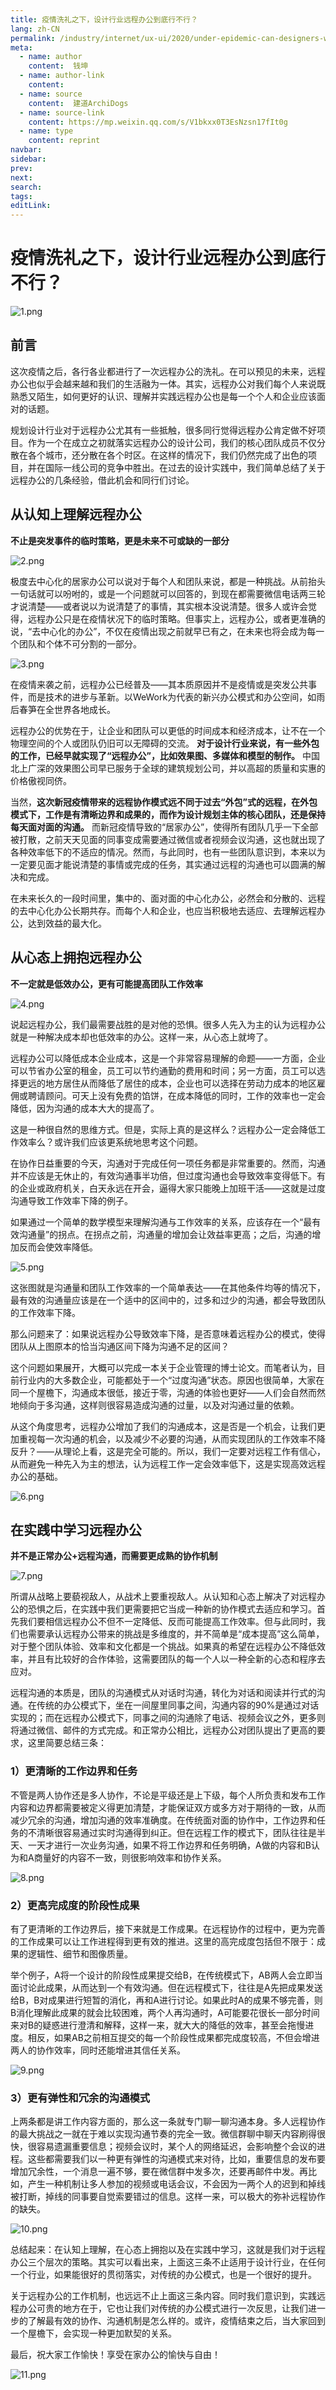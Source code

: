 ```yaml
---
title: 疫情洗礼之下，设计行业远程办公到底行不行？
lang: zh-CN
permalink: /industry/internet/ux-ui/2020/under-epidemic-can-designers-work-remotely
meta:
  - name: author
    content:  钱坤
  - name: author-link
    content: 
  - name: source
    content:  建道ArchiDogs
  - name: source-link
    content: https://mp.weixin.qq.com/s/V1bkxx0T3EsNzsn17fIt0g
  - name: type
    content: reprint
navbar:
sidebar:
prev:
next:
search:
tags:
editLink:
---
```

# 疫情洗礼之下，设计行业远程办公到底行不行？

<copyright :meta="$frontmatter.meta" />

![1.png](./tc.06.01.002/1.png)

## 前言

这次疫情之后，各行各业都进行了一次远程办公的洗礼。在可以预见的未来，远程办公也似乎会越来越和我们的生活融为一体。其实，远程办公对我们每个人来说既熟悉又陌生，如何更好的认识、理解并实践远程办公也是每一个个人和企业应该面对的话题。

规划设计行业对于远程办公尤其有一些抵触，很多同行觉得远程办公肯定做不好项目。作为一个在成立之初就落实远程办公的设计公司，我们的核心团队成员不仅分散在各个城市，还分散在各个时区。在这样的情况下，我们仍然完成了出色的项目，并在国际一线公司的竞争中胜出。在过去的设计实践中，我们简单总结了关于远程办公的几条经验，借此机会和同行们讨论。

## 从认知上理解远程办公

**不止是突发事件的临时策略，更是未来不可或缺的一部分**

![2.png](./tc.06.01.002/2.png)

极度去中心化的居家办公可以说对于每个人和团队来说，都是一种挑战。从前抬头一句话就可以吩咐的，或是一个问题就可以回答的，到现在都需要微信电话两三轮才说清楚——或者说以为说清楚了的事情，其实根本没说清楚。很多人或许会觉得，远程办公只是在疫情状况下的临时策略。但事实上，远程办公，或者更准确的说，“去中心化的办公”，不仅在疫情出现之前就早已有之，在未来也将会成为每一个团队和个体不可分割的一部分。

![3.png](./tc.06.01.002/3.png)

在疫情来袭之前，远程办公已经普及——其本质原因并不是疫情或是突发公共事件，而是技术的进步与革新。以WeWork为代表的新兴办公模式和办公空间，如雨后春笋在全世界各地成长。

远程办公的优势在于，让企业和团队可以更低的时间成本和经济成本，让不在一个物理空间的个人或团队仍旧可以无障碍的交流。 **对于设计行业来说，有一些外包的工作，已经早就实现了“远程办公”，比如效果图、多媒体和模型的制作。** 中国北上广深的效果图公司早已服务于全球的建筑规划公司，并以高超的质量和实惠的价格傲视同侪。

当然，**这次新冠疫情带来的远程协作模式远不同于过去“外包”式的远程，在外包模式下，工作是有清晰边界和成果的，而作为设计规划主体的核心团队，还是保持每天面对面的沟通。** 而新冠疫情导致的“居家办公”，使得所有团队几乎一下全部被打散，之前天天见面的同事变成需要通过微信或者视频会议沟通，这也就出现了各种效率低下的不适应的情况。然而，与此同时，也有一些团队意识到，本来以为一定要见面才能说清楚的事情或完成的任务，其实通过远程的沟通也可以圆满的解决和完成。

在未来长久的一段时间里，集中的、面对面的中心化办公，必然会和分散的、远程的去中心化办公长期共存。而每个人和企业，也应当积极地去适应、去理解远程办公，达到效益的最大化。

## 从心态上拥抱远程办公

**不一定就是低效办公，更有可能提高团队工作效率**

![4.png](./tc.06.01.002/4.png)

说起远程办公，我们最需要战胜的是对他的恐惧。很多人先入为主的认为远程办公就是一种解决成本却也低效率的办公。这样一来，从心态上就垮了。

远程办公可以降低成本企业成本，这是一个非常容易理解的命题——一方面，企业可以节省办公室的租金，员工可以节约通勤的费用和时间；另一方面，员工可以选择更远的地方居住从而降低了居住的成本，企业也可以选择在劳动力成本的地区雇佣或聘请顾问。可天上没有免费的馅饼，在成本降低的同时，工作的效率也一定会降低，因为沟通的成本大大的提高了。

这是一种很自然的思维方式。但是，实际上真的是这样么？远程办公一定会降低工作效率么？或许我们应该更系统地思考这个问题。

在协作日益重要的今天，沟通对于完成任何一项任务都是非常重要的。然而，沟通并不应该是无休止的，有效沟通事半功倍，但过度沟通也会导致效率变得低下。有的企业或政府机关，白天永远在开会，逼得大家只能晚上加班干活——这就是过度沟通导致工作效率下降的例子。

如果通过一个简单的数学模型来理解沟通与工作效率的关系，应该存在一个“最有效沟通量”的拐点。在拐点之前，沟通量的增加会让效益率更高；之后，沟通的增加反而会使效率降低。

![5.png](./tc.06.01.002/5.png)

这张图就是沟通量和团队工作效率的一个简单表达——在其他条件均等的情况下，最有效的沟通量应该是在一个适中的区间中的，过多和过少的沟通，都会导致团队的工作效率下降。

那么问题来了：如果说远程办公导致效率下降，是否意味着远程办公的模式，使得团队从上图原本的恰当沟通区间下降为沟通不足的区间？

这个问题如果展开，大概可以完成一本关于企业管理的博士论文。而笔者认为，目前行业内的大多数企业，可能都处于一个“过度沟通”状态。原因也很简单，大家在同一个屋檐下，沟通成本很低，接近于零，沟通的体验也更好——人们会自然而然地倾向于多沟通，这样则很容易造成沟通的过量，以及对沟通过量的依赖。

从这个角度思考，远程办公增加了我们的沟通成本，这是否是一个机会，让我们更加重视每一次沟通的机会，以及减少不必要的沟通，从而实现团队的工作效率不降反升？——从理论上看，这是完全可能的。所以，我们一定要对远程工作有信心，从而避免一种先入为主的想法，认为远程工作一定会效率低下，这是实现高效远程办公的基础。

![6.png](./tc.06.01.002/6.png)

## 在实践中学习远程办公

**并不是正常办公+远程沟通，而需要更成熟的协作机制**

![7.png](./tc.06.01.002/7.png)

所谓从战略上要藐视敌人，从战术上要重视敌人。从认知和心态上解决了对远程办公的恐惧之后，在实践中我们更需要把它当成一种新的协作模式去适应和学习。首先我们要相信远程办公不但不一定降低、反而可能提高工作效率。但与此同时，我们也需要承认远程办公带来的挑战是多维度的，并不简单是“成本提高”这么简单，对于整个团队体验、效率和文化都是一个挑战。如果真的希望在远程办公不降低效率，并且有比较好的合作体验，这需要团队的每一个人以一种全新的心态和程序去应对。

远程沟通的本质是，团队的沟通模式从对话时沟通，转化为对话和阅读并行式的沟通。在传统的办公模式下，坐在一间屋里同事之间，沟通内容的90%是通过对话实现的；而在远程办公模式下，同事之间的沟通除了电话、视频会议之外，更多则将通过微信、邮件的方式完成。和正常办公相比，远程办公对团队提出了更高的要求，这里简要总结三条：

### 1）更清晰的工作边界和任务

不管是两人协作还是多人协作，不论是平级还是上下级，每个人所负责和发布工作内容和边界都需要被定义得更加清楚，才能保证双方或多方对于期待的一致，从而减少冗余的沟通，增加沟通的效率准确度。在传统面对面的协作中，工作边界和任务的不清晰很容易通过实时沟通得到纠正。但在远程工作的模式下，团队往往是半天、一天才进行一次业务沟通，如果不将工作边界和任务明确，A做的内容和B认为和A商量好的内容不一致，则很影响效率和协作关系。

![8.png](./tc.06.01.002/8.png)

### 2）更高完成度的阶段性成果

有了更清晰的工作边界后，接下来就是工作成果。在远程协作的过程中，更为完善的工作成果可以让工作进程得到更有效的推进。这里的高完成度包括但不限于：成果的逻辑性、细节和图像质量。

举个例子，A将一个设计的阶段性成果提交给B，在传统模式下，AB两人会立即当面讨论此成果，从而达到一个有效沟通。但在远程模式下，往往是A先把成果发送给B，B对成果进行短暂的消化，再和A进行讨论。如果此时A的成果不够完善，则B消化理解此成果的就会比较困难，两个人再沟通时，A可能要花很长一部分时间来对B的疑惑进行澄清和解释，这样一来，就大大的降低的效率，甚至会拖慢进度。相反，如果AB之前相互提交的每一个阶段性成果都完成度较高，不但会增进两人的协作效率，同时还能增进其信任关系。

![9.png](./tc.06.01.002/9.png)

### 3）更有弹性和冗余的沟通模式

上两条都是讲工作内容方面的，那么这一条就专门聊一聊沟通本身。多人远程协作的最大挑战之一就在于难以实现沟通节奏的完全一致。微信群聊中聊天内容刷得很快，很容易遗漏重要信息；视频会议时，某个人的网络延迟，会影响整个会议的进程。这些都需要我们以一种更有弹性的沟通模式来对待，比如，重要信息的发布要增加冗余性，一个消息一遍不够，要在微信群中发多次，还要再邮件中发。再比如，产生一种机制让多人参加的视频或电话会议，不会因为一两个人的迟到和掉线被打断，掉线的同事要自觉索要错过的信息。这样一来，可以极大的弥补远程协作的缺失。

![10.png](./tc.06.01.002/10.png)

总结起来：在认知上理解，在心态上拥抱以及在实践中学习，这就是我们对于远程办公三个层次的策略。其实可以看出来，上面这三条不止适用于设计行业，在任何一个行业，如果能很好的贯彻落实，对传统的办公模式，也是一个很好的提升。

关于远程办公的工作机制，也远远不止上面这三条内容。同时我们意识到，实践远程办公可贵的地方在于，它也让我们对传统的办公模式进行一次反思，让我们进一步的了解最有效的协作、沟通机制是怎么样的。或许，疫情结束之后，当大家回到一个屋檐下，会实现一种更加默契的关系。

最后，祝大家工作愉快！享受在家办公的愉快与自由！

![11.png](./tc.06.01.002/10.png)